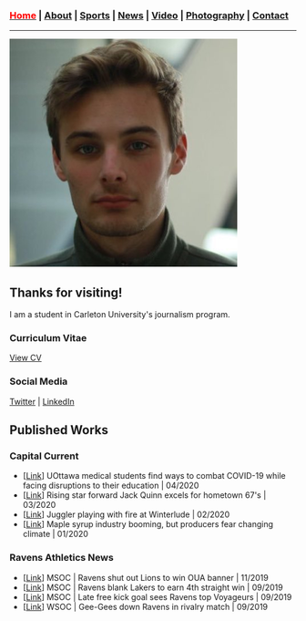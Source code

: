 ### [<span style="color:red">Home</span>](https://www.markbahensky.com) \| [About](about.md) \| [Sports](sports.md) \| [News](news.md) \| [Video](video.md) \| [Photography](photography.md) \| [Contact](contact.md)
_____

![Headshot](MarkBahensky_Headshot.jpg)

## Thanks for visiting!

I am a student in Carleton University's journalism program.

### Curriculum Vitae

[View CV](SampleCV.pdf)

### Social Media

[Twitter](https://twitter.com/BahenskyMark/) \|
[LinkedIn](https://ca.linkedin.com/in/mark-bahensky-44b41a15b)

## Published Works

### Capital Current
* \[[Link](https://capitalcurrent.ca/uottawa-medical-students-find-ways-to-combat-covid-19-while-facing-disruptions-to-their-education/)\] UOttawa medical students find ways to combat COVID-19 while facing disruptions to their education \| 04/2020
* \[[Link](https://capitalcurrent.ca/rising-star-forward-jack-quinn-excels-for-hometown-67s/)\] Rising star forward Jack Quinn excels for hometown 67's \| 03/2020
* \[[Link](https://capitalcurrent.ca/juggler-playing-with-fire-at-winterlude/)\] Juggler playing with fire at Winterlude \| 02/2020
* \[[Link](https://capitalcurrent.ca/climate-change-remains-amongst-causes-for-concern-for-canadian-maple-farmers-despite-record-breaking-2019/)\] Maple syrup industry booming, but producers fear changing climate \| 01/2020

### Ravens Athletics News
* \[[Link](https://goravens.ca/news/2019/11/msoc-ravens-shut-out-lions-to-win-oua-banner/)\] MSOC \| Ravens shut out Lions to win OUA banner \| 11/2019
* \[[Link](https://goravens.ca/news/2019/09/msoc-ravens-blank-lakers-to-earn-4th-straight-win/)\] MSOC \| Ravens blank Lakers to earn 4th straight win \| 09/2019
* \[[Link](https://goravens.ca/news/2019/09/msoc-late-free-kick-goal-sees-ravens-top-voyageurs/)\] MSOC \| Late free kick goal sees Ravens top Voyageurs \| 09/2019
* \[[Link](https://goravens.ca/news/2019/09/wsoc-gee-gees-down-ravens-in-rivalry-match/)\] WSOC \| Gee-Gees down Ravens in rivalry match \| 09/2019
